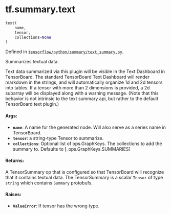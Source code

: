 <div itemscope itemtype="http://developers.google.com/ReferenceObject">
<meta itemprop="name" content="tf.summary.text" />
</div>

# tf.summary.text

``` python
text(
    name,
    tensor,
    collections=None
)
```



Defined in [`tensorflow/python/summary/text_summary.py`](https://www.tensorflow.org/code/tensorflow/python/summary/text_summary.py).

Summarizes textual data.

Text data summarized via this plugin will be visible in the Text Dashboard
in TensorBoard. The standard TensorBoard Text Dashboard will render markdown
in the strings, and will automatically organize 1d and 2d tensors into tables.
If a tensor with more than 2 dimensions is provided, a 2d subarray will be
displayed along with a warning message. (Note that this behavior is not
intrinsic to the text summary api, but rather to the default TensorBoard text
plugin.)

#### Args:

* <b>`name`</b>: A name for the generated node. Will also serve as a series name in
    TensorBoard.
* <b>`tensor`</b>: a string-type Tensor to summarize.
* <b>`collections`</b>: Optional list of ops.GraphKeys.  The collections to add the
    summary to.  Defaults to [_ops.GraphKeys.SUMMARIES]


#### Returns:

A TensorSummary op that is configured so that TensorBoard will recognize
that it contains textual data. The TensorSummary is a scalar `Tensor` of
type `string` which contains `Summary` protobufs.


#### Raises:

* <b>`ValueError`</b>: If tensor has the wrong type.